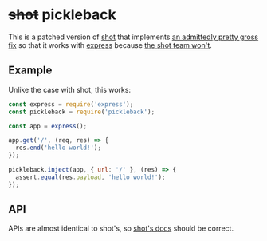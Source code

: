 # ~~shot~~ pickleback

This is a patched version of [shot](https://github.com/hapijs/shot) that implements [an admittedly pretty gross fix](https://github.com/jfhbrook/pickleback/blob/patches/lib/index.js#L55-L57) so that it works with [express](https://expressjs.com)  because [the shot team won't](https://github.com/hapijs/shot/issues/82).

## Example

Unlike the case with shot, this works:

```js
const express = require('express');
const pickleback = require('pickleback');

const app = express();

app.get('/', (req, res) => {
  res.end('hello world!');
});

pickleback.inject(app, { url: '/' }, (res) => {
  assert.equal(res.payload, 'hello world!');
});

```

## API

APIs are almost identical to shot's, so [shot's docs](https://github.com/hapijs/shot/blob/master/API.md) should be correct.
